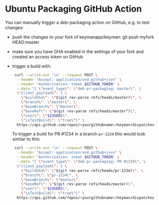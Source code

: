 # Ubuntu Packaging GitHub Action

You can manually trigger a deb-packaging action on GitHub, e.g. to test changes:

- push the changes to your fork of keymanapp/keyman: git push myfork HEAD:master
- make sure you have GHA enabled in the settings of your fork and created an
  access token on GitHub
- trigger a build with:

  ```bash
   curl --write-out '\n' --request POST \
    --header "Accept: application/vnd.github+json" \
    --header "Authorization: token $GITHUB_TOKEN" \
    --data "{ \"event_type\": \"deb-pr-packaging: master\", \
    \"client_payload\": { \
      \"buildSha\": \"$(git rev-parse refs/heads/master)\", \
      \"branch\": \"master\", \
      \"baseBranch\": \"master\",
      \"baseRef\": \"$(git rev-parse refs/heads/master^)\",
      \"user\": \"${USER}\",
      \"isTestBuild\": \"true\"}" \
    https://api.github.com/repos/<yourgithubname>/keyman/dispatches
  ```

  To trigger a build for PR #1234 in a branch `pr-1234` this would look similar
  to this:

  ```bash
   curl --write-out '\n' --request POST \
    --header "Accept: application/vnd.github+json" \
    --header "Authorization: token $GITHUB_TOKEN" \
    --data "{ \"event_type\": \"deb-pr-packaging: PR #1234\", \
    \"client_payload\": { \
      \"buildSha\": \"$(git rev-parse refs/heads/pr-1234)\", \
      \"branch\": \"pr-1234\", \
      \"baseBranch\": \"master\",
      \"baseRef\": \"$(git rev-parse refs/heads/master)\",
      \"user\": \"${USER}\",
      \"isTestBuild\": \"true\"}" \
    https://api.github.com/repos/<yourgithubname>/keyman/dispatches
  ```
